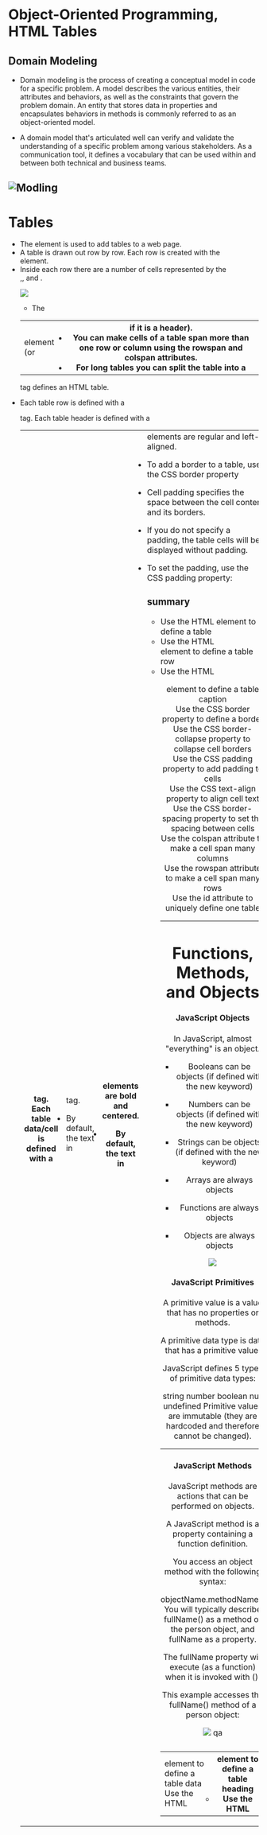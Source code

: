 # Object-Oriented Programming, HTML Tables

## Domain Modeling 

- Domain modeling is the process of creating a conceptual model in code for a specific problem. A model describes the various entities, their attributes and behaviors, as well as the constraints that govern the problem domain. An entity that stores data in properties and encapsulates behaviors in methods is commonly referred to as an object-oriented model.

- A domain model that's articulated well can verify and validate the understanding of a specific problem among various stakeholders. As a communication tool, it defines a vocabulary that can be used within and between both technical and business teams.

![Modling](https://www.researchgate.net/profile/Nelly-Bencomo/publication/215588339/figure/fig1/AS:305983051059210@1449963452643/Conceptual-domain-model.png)
------------------------------------------------
# Tables 
- The <table> element is used to add tables to a web
page.
-  A table is drawn out row by row. Each row is created
with the <tr> element.
-  Inside each row there are a number of cells
represented by the <td> element (or <th> if it is a
header).
-  You can make cells of a table span more than one row
or column using the rowspan and colspan attributes.
-  For long tables you can split the table into a <thead>,
<tbody>, and <tfoot>.

![](https://cdn.educba.com/academy/wp-content/uploads/2019/10/Create-Tables-in-HTML.png)

- The <table> tag defines an HTML table.

- Each table row is defined with a <tr> tag. Each table header is defined with a <th> tag. Each table data/cell is defined with a <td> tag.

- By default, the text in <th> elements are bold and centered.

- By default, the text in <td> elements are regular and left-aligned.
 
 - To add a border to a table, use the CSS border property
 - Cell padding specifies the space between the cell content and its borders.

- If you do not specify a padding, the table cells will be displayed without padding.

- To set the padding, use the CSS padding property:

### summary 
- Use the HTML <table> element to define a table
- Use the HTML <tr> element to define a table row
- Use the HTML <td> element to define a table data
- Use the HTML <th> element to define a table heading
- Use the HTML <caption> element to define a table caption
- Use the CSS border property to define a border
- Use the CSS border-collapse property to collapse cell borders
- Use the CSS padding property to add padding to cells
- Use the CSS text-align property to align cell text
- Use the CSS border-spacing property to set the spacing between cells
- Use the colspan attribute to make a cell span many columns
- Use the rowspan attribute to make a cell span many rows
- Use the id attribute to uniquely define one table 

------------------------------------------------

# Functions, Methods, and Objects 

#### JavaScript Objects 
In JavaScript, almost "everything" is an object.

- Booleans can be objects (if defined with the new keyword)
- Numbers can be objects (if defined with the new keyword)
- Strings can be objects (if defined with the new keyword)

- Arrays are always objects
- Functions are always objects
- Objects are always objects

![](https://www.tutsmake.com/wp-content/uploads/2020/05/JavaScript-Objects.jpeg)
#### JavaScript Primitives
A primitive value is a value that has no properties or methods.

A primitive data type is data that has a primitive value.

JavaScript defines 5 types of primitive data types:

string
number
boolean
null
undefined
Primitive values are immutable (they are hardcoded and therefore cannot be changed).

---------------------------------------
#### JavaScript Methods
JavaScript methods are actions that can be performed on objects.

A JavaScript method is a property containing a function definition.

You access an object method with the following syntax:

objectName.methodName()
You will typically describe fullName() as a method of the person object, and fullName as a property.

The fullName property will execute (as a function) when it is invoked with ().

This example accesses the fullName() method of a person object:

![](https://dmitripavlutin.com/static/d0597f7819971bf2b124b653b673eb29/05127/cover-2.png)
qa
